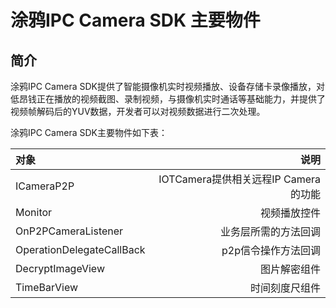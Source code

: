 # 涂鸦IPC Camera SDK 主要物件


## 简介

涂鸦IPC Camera SDK提供了智能摄像机实时视频播放、设备存储卡录像播放，对低昂钱正在播放的视频截图、录制视频，与摄像机实时通话等基础能力，并提供了视频帧解码后的YUV数据，开发者可以对视频数据进行二次处理。

涂鸦IPC Camera SDK主要物件如下表：


| 对象                    |                                 说明 |
| :----------------------- | -----------------------------------: |
| ICameraP2P                 | IOTCamera提供相关远程IP Camera的功能 |
| Monitor          |                         视频播放控件 |
| OnP2PCameraListener |                 业务层所需的方法回调 |
| OperationDelegateCallBack |                 p2p信令操作方法回调 |
| DecryptImageView |                 图片解密组件 |
| TimeBarView |                 时间刻度尺组件 |

